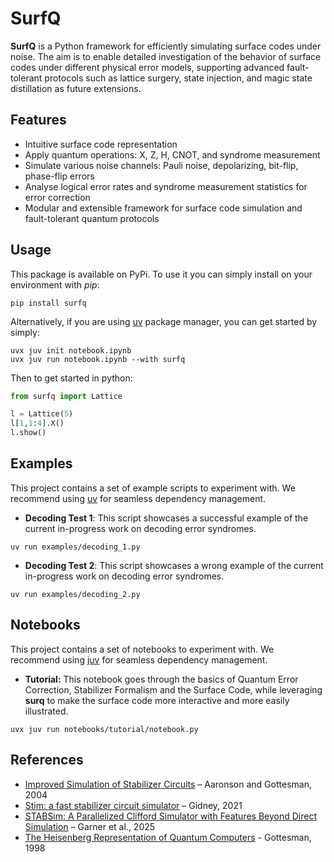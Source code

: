 # SurfQ

**SurfQ** is a Python framework for efficiently simulating surface codes under noise. The aim is to enable detailed investigation of the behavior of surface codes under different physical error models, supporting advanced fault-tolerant protocols such as lattice surgery, state injection, and magic state distillation as future extensions.

## Features

- Intuitive surface code representation
- Apply quantum operations: X, Z, H, CNOT, and syndrome measurement
- Simulate various noise channels: Pauli noise, depolarizing, bit-flip, phase-flip errors
- Analyse logical error rates and syndrome measurement statistics for error correction
- Modular and extensible framework for surface code simulation and fault-tolerant quantum protocols

## Usage

This package is available on PyPi. To use it you can simply install on your environment with *pip*:

```shell
pip install surfq
```


Alternatively, if you are using [uv](https://docs.astral.sh/uv/) package manager, you can get started by simply:

```shell
uvx juv init notebook.ipynb
uvx juv run notebook.ipynb --with surfq
```

Then to get started in python:

```python
from surfq import Lattice

l = Lattice(5)
l[1,1:4].X()
l.show()
```

## Examples

This project contains a set of example scripts to experiment with. We recommend using [uv](https://github.com/manzt/juv) for seamless dependency management.

- **Decoding Test 1**: This script showcases a successful example of the current in-progress work on decoding error syndromes.

```shell
uv run examples/decoding_1.py
```

- **Decoding Test 2**: This script showcases a wrong example of the current in-progress work on decoding error syndromes.

```shell
uv run examples/decoding_2.py
```

## Notebooks

This project contains a set of notebooks to experiment with. We recommend using [juv](https://github.com/manzt/juv) for seamless dependency management.

- **Tutorial:** This notebook goes through the basics of Quantum Error Correction, Stabilizer Formalism and the Surface Code, while leveraging **surq** to make the surface code more interactive and more easily illustrated.

```shell
uvx juv run notebooks/tutorial/notebook.py
```

## References

- [Improved Simulation of Stabilizer Circuits](https://arxiv.org/pdf/quant-ph/0406196v5) – Aaronson and Gottesman, 2004
- [Stim: a fast stabilizer circuit simulator](https://arxiv.org/abs/2103.02202) – Gidney, 2021
- [STABSim: A Parallelized Clifford Simulator with Features Beyond Direct Simulation](https://arxiv.org/abs/2507.03092) – Garner et al., 2025
- [The Heisenberg Representation of Quantum Computers](https://arxiv.org/abs/quant-ph/9807006) - Gottesman, 1998
